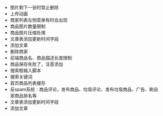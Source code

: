 * 图片剩下一张时禁止删除
* 上传动画
* 商家列表左侧菜单有时会出现
* 商品图片数量限制
* 商品图片压缩处理
* 文章表添加更新时间字段
* 添加文章
* 删除商家
* 前端商品名、商品描述长度限制
* 商品保存失败了，注意添加
* 搜索框输入脚本
* 搜索关键词
* 首页商品列表缓存
* 反spam系统：商品评论，发布商品、垃圾评论、发布垃圾商品、广告、刷自家商品排名等
* 文章表添加更新时间字段
* 添加文章